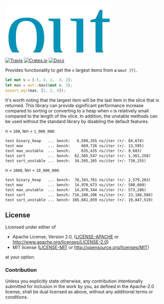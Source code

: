 ![out](https://raw.githubusercontent.com/evenorog/out/master/out.svg?sanitize=true)

[![Travis](https://travis-ci.org/evenorog/out.svg?branch=master)](https://travis-ci.org/evenorog/out)
[![Crates.io](https://img.shields.io/crates/v/out.svg)](https://crates.io/crates/out)
[![Docs](https://docs.rs/out/badge.svg)](https://docs.rs/out)

Provides functionality to get the `n` largest items from a `&mut [T]`.

```rust
let mut v = [-5, 4, 1, -3, 2];
let max = out::max(&mut v, 3);
assert_eq!(max, [1, 2, 4]);
```

It's worth noting that the largest item will be the last item in the slice that is returned.
This library can provide significant performance increase compared to sorting or
converting to a heap when `n` is relatively small compared to the length of the slice.
In addition, the unstable methods can be used without
the standard library by disabling the default features.

n = `100`, len = `1_000_000`:
```
test binary_heap   ... bench:   6,599,355 ns/iter (+/- 84,674)
test max           ... bench:     669,726 ns/iter (+/- 13,595)
test max_unstable  ... bench:     635,435 ns/iter (+/- 9,683)
test sort          ... bench:  62,585,547 ns/iter (+/- 1,361,258)
test sort_unstable ... bench:  34,595,265 ns/iter (+/- 739,255)
```

n = `1000`, len = `10_000_000`:
```
test binary_heap   ... bench:  78,343,761 ns/iter (+/- 2,579,283)
test max           ... bench:  14,970,673 ns/iter (+/- 580,660)
test max_unstable  ... bench:  14,870,344 ns/iter (+/- 573,286)
test sort          ... bench: 716,240,206 ns/iter (+/- 23,188,586)
test sort_unstable ... bench: 385,681,859 ns/iter (+/- 19,847,519)
```

## License

Licensed under either of

 * Apache License, Version 2.0, ([LICENSE-APACHE](LICENSE-APACHE) or http://www.apache.org/licenses/LICENSE-2.0)
 * MIT license ([LICENSE-MIT](LICENSE-MIT) or http://opensource.org/licenses/MIT)

at your option.

### Contribution

Unless you explicitly state otherwise, any contribution intentionally submitted
for inclusion in the work by you, as defined in the Apache-2.0 license, shall be dual licensed as above, without any
additional terms or conditions.
